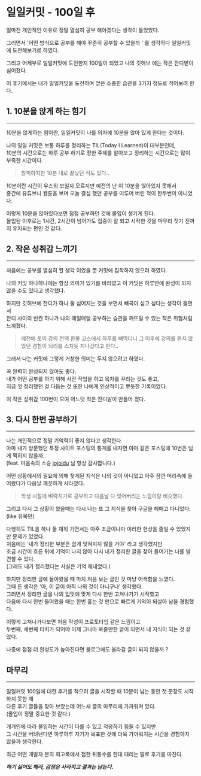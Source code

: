 # 일일커밋 - 100일 후

얼마전 개인적인 이유로 정말 열심히 공부 해야겠다는 생각이 들었었다.

그러면서 '어떤 방식으로 공부를 해야 꾸준히 공부할 수 있을까 ' 를 생각하다 일일커밋에 도전해보기로 하였다.

그리고 어제부로 일일커밋에 도전한지 100일이 되었고 나의 깃허브 에는 작은 잔디밭이 심어졌다.

이 후기에서는 내가 일일커밋을 도전하며 얻은 소중한 습관을 3가지 정도로 적어보려 한다.

## **1. 10분을 앉게 하는 힘**기
---

10분을 앉게하는 힘이란, 일일커밋이 나를 의자에 10분을 앉아 있게 한다는 것이다.

나의 일일 커밋은 보통 하루를 정리하는 TIL(Today I Learned)이 대부분인데,  
10분의 시간으로는 하루 공부 하기로 정한 주제를 알아보고 정리하는 시간으로는 많이 부족한 시간이다.

> 창피하지만 10분 내로 끝났던 적도 있다..

10분이란 시간이 우스워 보일지 모르지만 예전의 난 이 10분을 앉아있지 못해서  
중간에 유튜브나 웹툰을 보며 오늘 결심 했던 공부를 미루어 버린 적이 한두번이 아니었다.

이렇게 10분을 앉아있다보면 점점 공부하던 것에 몰입이 생기게 된다.  
몰입된 이후로는 1시간, 2시간이 넘어가도 집중이 잘 되고 시작한 것을 마무리 짓기 전까지 유지되는 편인 것 같다.

## **2. 작은 성취감 느끼기**
---

처음에는 공부를 열심히 할 생각 이었을 뿐 커밋에 집착하지 않으려 하였다.

나의 커밋 하나하나에는 항상 의미가 있기를 바라였고 이 커밋은 하루안에 완성이 되지 않을 수도 있다고 생각했다.

하지만 깃허브에 잔디가 하나 둘 심어지는 것을 보면서 빼곡이 심고 싶다는 생각이 들면서  
잔디 사이의 빈칸 하나가 나의 매일매일 공부하는 습관을 깨뜨릴 수 있는 작은 위협처럼 느껴졌다.

> 예전에 토익 강의 전액 환불 코스에서 하루를 빼먹더니 그 이후에 강의를 듣지 않았던 경험이 뇌리를 스치듯 지나갔다고 한다..

그래서 나는 커밋에 그렇게 거창한 의미는 두지 않으려고 하였다.

꼭 완벽히 완성되지 않아도 좋다.  
내가 어떤 공부를 하기 위해 사전 작업을 하고 목차를 꾸리는 것도 좋고,  
지금 껏 정리했던 걸 다듬는 것 또한 나에게 인상적이고 뿌듯한 기록이었다.

이 작은 성취감 100번이 모여 어느덧 작은 잔디밭이 만들어 졌다.

## **3. 다시 한번 공부하기**
---

나는 개인적으로 정말 기억력이 좋지 않다고 생각한다.  
아마 내가 방문했던 특정 사이트 포스팅의 통계를 내자면 아마 같은 포스팅에 10번은 넘게 찍히지 않을까..  
(feat. 마음속의 스승 [jojoldu](https://jojoldu.tistory.com/) 님 항상 감사합니다.)

어떤 상황에서의 필요에 의해 찾게된 지식은 나의 것이 아니었고 아주 잠깐 머리속에 들어왔다가 다음날 깨끗하게 사라졌다.

> 학생 시절에 벼락치기로 공부하고 다음날 다 잊어버리는 느낌이랑 비슷했다.

그리고 다시 그 상황이 왔을때는 다시 나는 또 그 지식을 찾아 구글을 헤매고 다니었다. (like 유목민)

다행히도 TIL을 하나 둘 채워 가면서는 아주 조금이나마 이러한 현상을 줄일 수 있었지만 문제가 있었다.  
처음에는 '내가 정리한 부분은 쉽게 잊혀지지 않을 거야' 라고 생각했지만  
조금 시간이 흐른 뒤에 기억이 나지 않아 다시 내가 정리한 글을 찾아 들어가는 나를 발견할 수 있다.  
(그래도 내가 정리했다는 사실은 기억 해내었다.)

하지만 정리한 글에 돌아왔을 때 마치 처음 보는 글인 것 마냥 어색함을 느꼈다.  
그때 든 생각은 '아, 이 글이 아직 나의 것이 아니구나' 생각했다.  
그러면서 정리한 글을 나의 입맛에 맞게 다시 한번 고쳐나가기 시작했고  
다음에 다시 한번 들어왔을 때는 한번 훑는 것 만으로 빠르게 기억이 되살아 남을 경험했다.

이렇게 고쳐나가다보면 처음 작성이 프로토타입 같은 느낌이고  
두번째, 세번째 터치가 되어야 이제 그나마 봐줄만한 글이 되면서 내 지식이 되는 것 같았다.

나중에 점점 더 완성도가 높아진다면 블로그에도 올라갈 글이 되지 않을까 ?

## 마무리
---

일일커밋 100일에 대한 후기를 적으려 글을 시작할 때 10분이 넘는 동안 첫 문장도 시작하지 못한 채  
다른 후기 글들을 찾아 보았는데 어느새 글의 마무리에 가까워져 있다.  
(몰입이 정말 중요한 것 같다.)

개개인에 따라 몰입하는 시간이 다를 수 있고 적응하기 힘들 수 있지만  
그 시간을 버텨낸다면 하루하루 자기가 목표한 것에 더욱 가까워지는 시간을 경험하지 않을까 생각한다.

최근 어떤 개발자 분의 회고록에서 접한 뒤통수를 한대 때리는 말로 후기를 마친다.

***하기 싫어도 해라, 감정은 사라지고 결과는 남는다.***
